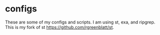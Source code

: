 # configs

These are some of my configs and scripts. I am using st, exa, and ripgrep.
This is my fork of st https://github.com/rgreenblatt/st.
